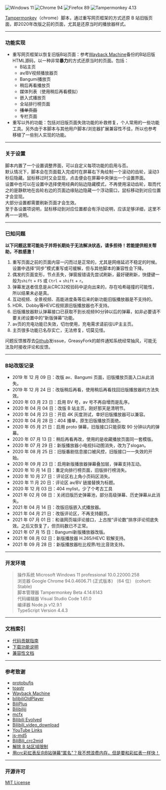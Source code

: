 ![Windows 11](https://img.shields.io/badge/Microsoft_Windows_11-pass-green.svg?longCache=true) ![Chrome 94](https://img.shields.io/badge/Google_Chrome_94-pass-green.svg?longCache=true) ![Firefox 89](https://img.shields.io/badge/Mozilla_Firefox_89-pass-green.svg?longCache=true) ![Tampermonkey 4.13](https://img.shields.io/badge/Tampermonkey_4.14-pass-green.svg?longCache=true)

[Tampermonkey](https://www.tampermonkey.net/)（chrome）脚本，通过重写网页框架的方式还原 B 站旧版页面，即2020年改版之前的页面，尤其是还原当时的播放器样式。  


---
### 功能实现
- 重写网页框架以恢复旧版B站页面：参考[Wayback Machine](https://archive.org/web/)备份的B站旧版HTML源码，以一种非常**暴力**的方式还原当时的页面。包括：
  - B站主页
  - av/BV视频播放器页
  - Bangumi播放页
  - 稍后再看播放页
  - 媒体列表（使用稍后再看模拟）
  - 嵌入式播放页
  - 全站排行榜页面
  - ~~播单页面~~
  - 专栏页面
- 重写以外的功能：包括对旧版页面失效功能的补救修复，个人常用的一些功能工具。另外由于本脚本与其他用户脚本/浏览器扩展兼容性不佳，所以也参考移植了一些别人实现的功能。

---
### 关于设置
脚本内置了一个设置调整界面，可以自定义每项功能的启用与否。  
默认情况下，脚本会在页面载入完成时在屏幕右下角绘制一个滚动的齿轮，滚动3秒后隐藏。鼠标移过时又会显现，点击便会在屏幕中央弹出一个设置界面。  
设置中也可以在设置中选择使用经典的贴边隐藏模式，不再使用滚动齿轮，取而代之的是静默地在齿轮右边的页面边缘贴边隐藏一个浮动窗口，鼠标移动到对应位置才会显现。  
大部分设置都需要刷新页面才会生效。  
至于各设置项说明，鼠标移动到对应位置都会有浮动说明，应该足够详细，这里不再一一说明。

---
### 已知问题
**以下问题这里可能处于并将长期处于无法解决状态，请多担待！若能提供相关帮助，不胜感激！**
1. 重写页面之前的页面内容一闪而过是正常的，尤其是网络延迟不稳定的时候。设置中选择“同步”模式重写或可缓解，但与其他脚本的兼容性会下降。
2. 偶发的页面变形，节点丢失，弹窗报错请先尝试刷新，最好硬刷新，快捷键一般为`shift` + `F5` 或 `Ctrl` + `shift` + `r`。
3. 弹幕发送者信息是从CRC32校验码中逆向出来的，存在哈希碰撞的可能性，所以结果未必是真。
4. 互动视频、全景视频、高能进度条等后来的新功能旧版播放器是不支持的。
5. HDR、Dobby等HEVC视频源旧版播放器也不支持。
6. 旧版播放器默认弹幕接口已获取不到长视频90分钟以后的弹幕，如非必要请不要关闭设置中的“新版弹幕”功能。
7. av页的充电功能已失效，切勿使用，充电需求请前往UP主主页。
8. 主页很多功能已名存实亡，无法修复，切莫见怪。

问题反馈推荐去[Github](https://github.com/MotooriKashin/Bilibili-Old)发issue，GreasyFork的邮件通知系统经常抽风，可能无法及时接收评论和反馈。

---
### B站改版记录
- 2019 年 12 月 09 日：改版 av、Bangumi 页面，旧版播放页面入口从此消失。
- 2019 年 12 月 24 日：改版稍后再看，使用稍后再看找回旧版播放器的方法失效。
- 2020 年 03 月 23 日：启用 BV 号，av 号不再自增而是乱序。
- 2020 年 04 月 04 日：改版 B 站主页，刚好那天是清明节。
- 2020 年 04 月 23 日：开启 4K 灰度测试，幸好旧版播放器可以兼容。
- 2020 年 04 月 28 日：404 播单，原生旧版播放页面绝。
- 2020 年 05 月 21 日：启用 proto 弹幕，旧版接口只能获取 90 分钟以内的弹幕。
- 2020 年 07 月 13 日：稍后再看再改，使用的是收藏播放页面同一套模版。
- 2020 年 07 月 29 日：新版播放器小电视抖动图消失，改为了slogan。
- 2020 年 08 月 25 日：旧版番剧信息接口被风控，旧版接口一一失效的开始。
- 2020 年 09 月 23 日：启用新版播放器弹幕叠加层，弹幕支持互动。
- 2020 年 10 月 14 日：重定向排行榜页面，旧版排行榜消失。
- 2020 年 10 月 27 日：评论区右上角小页码区消失。
- 2020 年 11 月 20 日：评论区 av/BV 链接替换为标题。
- 2020 年 12 月 03 日：404 mylist，少了个考古工具
- 2021 年 02 月 08 日：关闭旧版历史弹幕池，部分高级弹幕、历史弹幕从此消失。
- 2021 年 04 月 14 日：改版旧版嵌入式播放器。
- 2021 年 04 月 21 日：改版评论区，不再支持翻页。
- 2021 年 07 月 01 日：和谐网页端评论接口，上古按“评论数”排序评论彻底失效。之后又恢复了，但页码数已不正常。
- 2021 年 07 月 15 日：Bangumi新版播放器改版。
- 2021 年 08 月 02 日：新版播放器 H.265/HEVC 软解支持。
- 2021 年 09 月 28 日：新版播放器杜比视界/杜比音效支持。

---
### 开发环境
> 
> 操作系统        Microsoft Windows 11 professional 10.0.22000.258  
> 浏览器          Google Chrome 94.0.4606.71 (正式版本) （64 位） (cohort: Stable)  
> 脚本管理器      Tampermonkey Beta 4.14.6143  
> 代码编辑器      Visual Studio Code 1.61.0  
> 编译器          Node.js v12.9.1  
>                TypeScript Version 4.4.3  
>

---
### 文档索引
- [代码贡献指南](https://github.com/MotooriKashin/Bilibili-Old/tree/master/doc/develop.md)
- [下载功能说明](https://github.com/MotooriKashin/Bilibili-Old/tree/master/doc/download.md)
- [兼容性文档](https://github.com/MotooriKashin/Bilibili-Old/tree/master/doc/compatibility.md)

---
### 参考致谢
- [protobufjs](https://github.com/protobufjs/protobuf.js)
- [toastr](https://github.com/CodeSeven/toastr/)
- [Wayback Machine](https://archive.org/web/)
- [bilibiliOldPlayer](https://github.com/indefined/UserScripts)
- [BiliPlus](https://www.biliplus.com/)
- [Bilibilijj](https://www.jijidown.com/)
- [mcfx](https://www.zhihu.com/question/381784377/answer/1099438784)
- [Bilibili Evolved](https://github.com/the1812/Bilibili-Evolved)
- [Bilibili_video_download](https://github.com/Henryhaohao/Bilibili_video_download)
- [YouTube Links](https://greasyfork.org/zh-CN/scripts/5566)
- [js-md5](https://github.com/emn178/js-md5)
- [BiliBili_crc2mid](https://github.com/esterTion/BiliBili_crc2mid)
- [解除 B 站区域限制](https://greasyfork.org/scripts/25718)
- [用crc彩虹表反向B站弹幕“匿名”？我不想浪费内存，但是要和彩虹表一样快！](https://moepus.oicp.net/2016/11/27/crccrack/)

--- 
### 开源许可
[MIT License](https://opensource.org/licenses/MIT)
